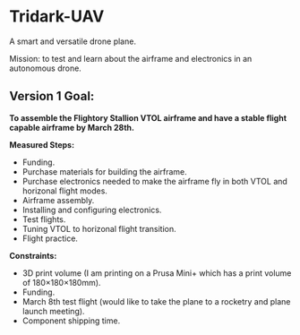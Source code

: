 # Tridark-UAV

A smart and versatile drone plane. 

Mission: to test and learn about the airframe and electronics in an autonomous drone.

## Version 1 Goal: 
**To assemble the Flightory Stallion VTOL airframe and have a stable flight capable airframe by March 28th.**

**Measured Steps:**
- Funding.
- Purchase materials for building the airframe.
- Purchase electronics needed to make the airframe fly in both VTOL and horizonal flight modes.
- Airframe assembly. 
- Installing and configuring electronics.
- Test flights.
- Tuning VTOL to horizonal flight transition. 
- Flight practice.
  
**Constraints:**
- 3D print volume (I am printing on a Prusa Mini+ which has a print volume of 180×180×180mm).
- Funding.
- March 8th test flight (would like to take the plane to a rocketry and plane launch meeting).
- Component shipping time.



